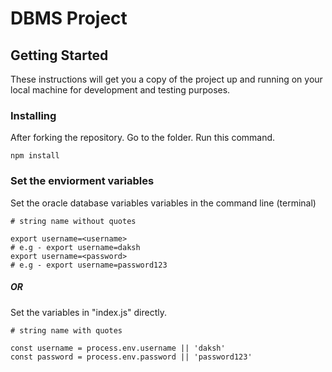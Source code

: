 # DBMS Project

## Getting Started

These instructions will get you a copy of the project up and running on your local machine for development and testing purposes. 

### Installing

After forking the repository. Go to the folder. Run this command. 

```
npm install
```

### Set the enviorment variables

Set the oracle database variables variables in the command line (terminal) 

```
# string name without quotes

export username=<username>
# e.g - export username=daksh
export username=<password>
# e.g - export username=password123

```

##### OR

Set the variables in "index.js" directly. 

```
# string name with quotes

const username = process.env.username || 'daksh'
const password = process.env.password || 'password123'

```

